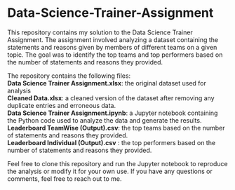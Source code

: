 # Data-Science-Trainer-Assignment

This repository contains my solution to the Data Science Trainer Assignment. The assignment involved analyzing a dataset containing the statements and reasons given by members of different teams on a given topic. The goal was to identify the top teams and top performers based on the number of statements and reasons they provided.<br>

The repository contains the following files:<br>
**Data Science Trainer Assignment.xlsx**: the original dataset used for analysis<br>
**Cleaned Data.xlsx**: a cleaned version of the dataset after removing any duplicate entries and erroneous data.<br>
**Data Science Trainer Assignment.ipynb**: a Jupyter notebook containing the Python code used to analyze the data and generate the results.<br>
**Leaderboard TeamWise (Output).csv**: the top teams based on the number of statements and reasons they provided.<br>
**Leaderboard Individual (Output).csv** : the top performers based on the number of statements and reasons they provided.<br>

Feel free to clone this repository and run the Jupyter notebook to reproduce the analysis or modify it for your own use. If you have any questions or comments, feel free to reach out to me.
